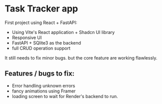 # Task Tracker app

First project using React + FastAPI:

- Using Vite's React application + Shadcn UI library
- Responsive UI
- FastAPI + SQlite3 as the backend
- full CRUD operation support

It still needs to fix minor bugs. but the core feature are working flawlessly.

## Features / bugs to fix:

- Error handling unknown errors
- fancy animations using Framer
- loading screen to wait for Render's backend to run.
